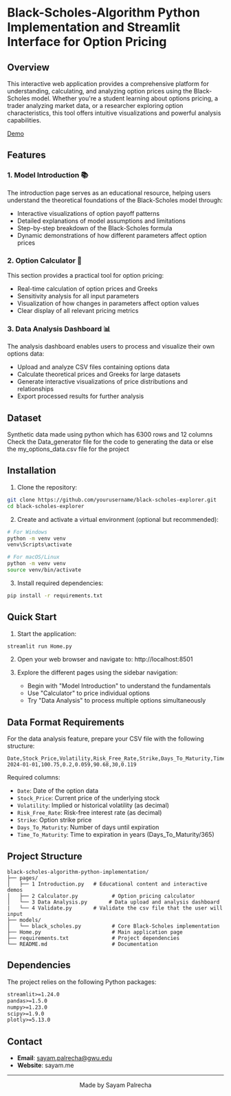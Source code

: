 # Black-Scholes-Algorithm Python Implementation and Streamlit Interface for Option Pricing

## Overview

This interactive web application provides a comprehensive platform for understanding, calculating, and analyzing option prices using the Black-Scholes model. Whether you're a student learning about options pricing, a trader analyzing market data, or a researcher exploring option characteristics, this tool offers intuitive visualizations and powerful analysis capabilities.

<a href="https://blackscholesalgorithm.streamlit.app/">Demo</a><br>

## Features


### 1. Model Introduction 📚
The introduction page serves as an educational resource, helping users understand the theoretical foundations of the Black-Scholes model through:

- Interactive visualizations of option payoff patterns
- Detailed explanations of model assumptions and limitations
- Step-by-step breakdown of the Black-Scholes formula
- Dynamic demonstrations of how different parameters affect option prices

### 2. Option Calculator 🧮
This section provides a practical tool for option pricing:

- Real-time calculation of option prices and Greeks
- Sensitivity analysis for all input parameters
- Visualization of how changes in parameters affect option values
- Clear display of all relevant pricing metrics

### 3. Data Analysis Dashboard 📊
The analysis dashboard enables users to process and visualize their own options data:

- Upload and analyze CSV files containing options data
- Calculate theoretical prices and Greeks for large datasets
- Generate interactive visualizations of price distributions and relationships
- Export processed results for further analysis

## Dataset
Synthetic data made using python which has 6300 rows and 12 columns <br>
Check the Data_generator file for the code to generating the data or else the my_options_data.csv file for the project 

## Installation

1. Clone the repository:
```bash
git clone https://github.com/yourusername/black-scholes-explorer.git
cd black-scholes-explorer
```

2. Create and activate a virtual environment (optional but recommended):
```bash
# For Windows
python -m venv venv
venv\Scripts\activate

# For macOS/Linux
python -m venv venv
source venv/bin/activate
```

3. Install required dependencies:
```bash
pip install -r requirements.txt
```

## Quick Start

1. Start the application:
```bash
streamlit run Home.py
```

2. Open your web browser and navigate to: http://localhost:8501

3. Explore the different pages using the sidebar navigation:
   - Begin with "Model Introduction" to understand the fundamentals
   - Use "Calculator" to price individual options
   - Try "Data Analysis" to process multiple options simultaneously

## Data Format Requirements

For the data analysis feature, prepare your CSV file with the following structure:

```csv
Date,Stock_Price,Volatility,Risk_Free_Rate,Strike,Days_To_Maturity,Time_To_Maturity
2024-01-01,100.75,0.2,0.059,90.68,30,0.119
```

Required columns:
- `Date`: Date of the option data
- `Stock_Price`: Current price of the underlying stock
- `Volatility`: Implied or historical volatility (as decimal)
- `Risk_Free_Rate`: Risk-free interest rate (as decimal)
- `Strike`: Option strike price
- `Days_To_Maturity`: Number of days until expiration
- `Time_To_Maturity`: Time to expiration in years (Days_To_Maturity/365)

## Project Structure

```
black-scholes-algorithm-python-implementation/
├── pages/
│   ├── 1 Introduction.py   # Educational content and interactive demos
│   ├── 2 Calculator.py           # Option pricing calculator
│   └── 3 Data Analysis.py       # Data upload and analysis dashboard
|   └── 4 Validate.py       # Validate the csv file that the user will input 
├── models/
│   └── black_scholes.py          # Core Black-Scholes implementation
├── Home.py                       # Main application page
├── requirements.txt              # Project dependencies
└── README.md                     # Documentation
```

## Dependencies

The project relies on the following Python packages:
```txt
streamlit>=1.24.0
pandas>=1.5.0
numpy>=1.23.0
scipy>=1.9.0
plotly>=5.13.0
```

## Contact 

- **Email**: sayam.palrecha@gwu.edu
- **Website**: sayam.me

---
<div align="center">
  Made by Sayam Palrecha
</div>
